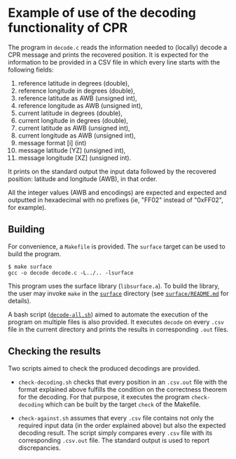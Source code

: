 # Example of use of the decoding functionality of CPR

The program in `decode.c` reads the information needed to (locally) decode a CPR message and prints the recovered position.
It is expected for the information to be provided in a CSV file in which every line starts with the following fields:
 1) reference latitude in degrees (double),
 2) reference longitude in degrees (double),
 3) reference latitude as AWB (unsigned int),
 4) reference longitude as AWB (unsigned int),
 5) current latitude in degrees (double),
 6) current longitude in degrees (double),
 7) current latitude as AWB (unsigned int),
 8) current longitude as AWB (unsigned int),
 9) message format [i] (int)
 9) message latitude [YZ] (unsigned int),
10) message longitude [XZ] (unsigned int).

It prints on the standard output the input data followed by the recovered position: latitude and longitude (AWB), in that order.

All the integer values (AWB and encodings) are expected and expected and outputted in hexadecimal with no prefixes (ie, "FF02" instead of "0xFF02", for example).

## Building

For convenience, a `Makefile` is provided. The `surface` target can be used to build the program.
```shell
$ make surface
gcc -o decode decode.c -L../.. -lsurface 
```

This program uses the surface library (`libsurface.a`). 
To build the library, the user may invoke `make` in the [`surface`](`../../`) directory (see [`surface/README.md`](`../../README.md`) for details).

A bash script ([`decode-all.sh`](decode-all.sh)) aimed to automate the execution of the program on multiple files is also provided. 
It executes `decode` on every `.csv` file in the current directory and prints the results in corresponding `.out` files.

## Checking the results

Two scripts aimed to check the produced decodings are provided.

* `check-decoding.sh` checks that every position in an `.csv.out` file with the format explained above fulfills the condition on the correctness theorem for the decoding. For that purpose, it executes the program `check-decoding` which can be built by the target `check` of the Makefile.

* `check-against.sh` assumes that every `.csv` file contains not only the required input data (in the order explained above) but also the expected decoding result. The script simply compares every `.csv` file with its corresponding `.csv.out` file. The standard output is used to report discrepancies.
